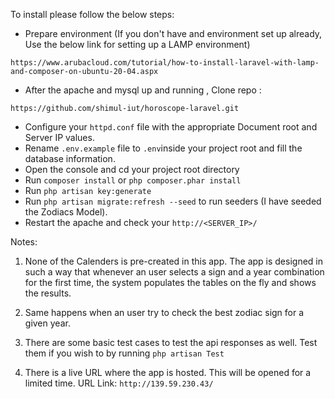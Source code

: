 To install please follow the below steps:

- Prepare environment (If you don't have and environment set up already, Use the below link for setting up a LAMP environment)
```
https://www.arubacloud.com/tutorial/how-to-install-laravel-with-lamp-and-composer-on-ubuntu-20-04.aspx
 ```

- After the apache and mysql up and running , Clone repo :
 ```
 https://github.com/shimul-iut/horoscope-laravel.git
 ```
- Configure your `httpd.conf` file with the appropriate Document root and Server IP values.
- Rename `.env.example` file to `.env`inside your project root and fill the database information.
- Open the console and cd your project root directory
- Run `composer install` or ```php composer.phar install```
- Run `php artisan key:generate` 
- Run `php artisan migrate:refresh --seed` to run seeders (I have seeded the Zodiacs Model).
- Restart the apache and check your `http://<SERVER_IP>/`


Notes:

1. None of the Calenders is pre-created in this app. The app is designed in such a way that whenever an user selects a sign and a year combination for the first time, the system populates the tables on the fly and shows the results. 

2. Same happens when an user try to check the best zodiac sign for a given year.
3. There are some basic test cases to test the api responses as well. Test them if you wish to by running `php artisan Test`
4. There is a live URL where the app is hosted. This will be opened for a limited time. URL Link:
`http://139.59.230.43/`
```
